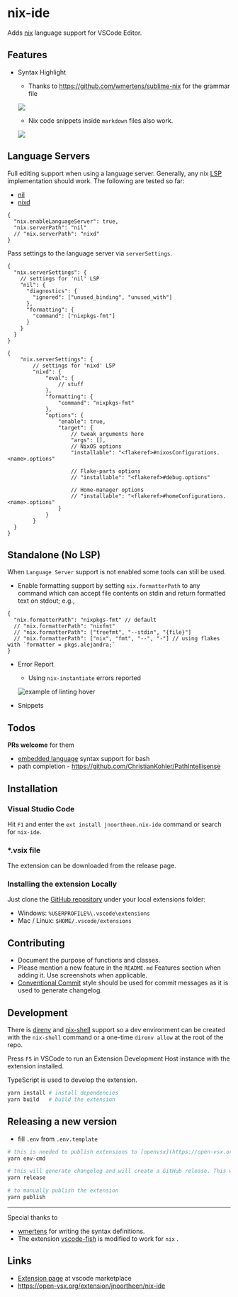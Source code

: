 # nix-ide

Adds [nix](https://nixos.org/) language support for VSCode Editor.

## Features

* Syntax Highlight

  + Thanks to https://github.com/wmertens/sublime-nix for the grammar file

  ![](./images/docs/nix-syntax-highlight.png)

  + Nix code snippets inside `markdown` files also work.

  ![](./images/docs/md-embed-nix.png)

## Language Servers

Full editing support when using a language server. Generally, any nix [LSP](https://microsoft.github.io/language-server-protocol/) implementation should work.
The following are tested so far:

* [nil](https://github.com/oxalica/nil)
* [nixd](https://github.com/nix-community/nixd)

```jsonc
{
  "nix.enableLanguageServer": true,
  "nix.serverPath": "nil"
  // "nix.serverPath": "nixd"
}
```

Pass settings to the language server via `serverSettings`.
```jsonc
{
  "nix.serverSettings": {
    // settings for 'nil' LSP
    "nil": {
      "diagnostics": {
        "ignored": ["unused_binding", "unused_with"]
      },
      "formatting": {
        "command": ["nixpkgs-fmt"]
      }
    }
  }
}
```

```jsonc
{
    "nix.serverSettings": {
        // settings for 'nixd' LSP
        "nixd": {
            "eval": {
                // stuff
            },
            "formatting": {
                "command": "nixpkgs-fmt"
            },
            "options": {
                "enable": true,
                "target": {
                    // tweak arguments here
                    "args": [],
                    // NixOS options
                    "installable": "<flakeref>#nixosConfigurations.<name>.options"

                    // Flake-parts options
                    // "installable": "<flakeref>#debug.options"

                    // Home-manager options
                    // "installable": "<flakeref>#homeConfigurations.<name>.options"
                }
            }
        }
  }
}
```

## Standalone (No LSP)

When `Language Server` support is not enabled some tools can still be used.

* Enable formatting support by setting `nix.formatterPath` to any command which can accept file contents on stdin and return formatted text on stdout; e.g.,

```jsonc
{
  "nix.formatterPath": "nixpkgs-fmt" // default
  // "nix.formatterPath": "nixfmt"
  // "nix.formatterPath": ["treefmt", "--stdin", "{file}"]
  // "nix.formatterPath": ["nix", "fmt", "--", "-"] // using flakes with `formatter = pkgs.alejandra;`
}
```

* Error Report
  * Using `nix-instantiate` errors reported

  ![example of linting hover](./images/docs/linting.png)

* Snippets

## Todos

**PRs welcome** for them

* [embedded language](https://code.visualstudio.com/api/language-extensions/syntax-highlight-guide#embedded-languages) syntax support for bash
* path completion - https://github.com/ChristianKohler/PathIntellisense

## Installation

### Visual Studio Code

Hit `F1` and enter the `ext install jnoortheen.nix-ide` command or search for `nix-ide`.

### *.vsix file

The extension can be downloaded from the release page.

### Installing the extension Locally

Just clone the [GitHub repository](https://github.com/nix-community/vscode-nix-ide) under your local extensions folder:

* Windows: `%USERPROFILE%\.vscode\extensions`
* Mac / Linux: `$HOME/.vscode/extensions`

## Contributing

* Document the purpose of functions and classes.
* Please mention a new feature in the `README.md` Features section when adding it. Use screenshots when applicable.
* [Conventional Commit](https://www.conventionalcommits.org/en/v1.0.0/) style should be used for commit messages as it is used to generate changelog.

## Development

There is [direnv](https://direnv.net/) and [nix-shell](https://nixos.wiki/wiki/Development_environment_with_nix-shell) support so a dev environment can be created with the `nix-shell` command or a one-time `direnv allow` at the root of the repo.

Press `F5` in VSCode to run an Extension Development Host instance with the extension installed.

TypeScript is used to develop the extension.

```sh
yarn install # install dependencies
yarn build   # build the extension
```

## Releasing a new version

* fill `.env` from `.env.template`

```sh
# this is needed to publish extensions to [openvsx](https://open-vsx.org/) from local machine.
yarn env-cmd

# this will generate changelog and will create a GitHub release. This will also trigger jobs to publish the extension.
yarn release

# to manually publish the extension
yarn publish
```

---
Special thanks to
 * [wmertens](https://github.com/wmertens/sublime-nix/blob/master/nix.tmLanguage) for writing the syntax definitions.
 * The extension [vscode-fish](https://github.com/bmalehorn/vscode-fish/) is modified to work for `nix` .

## Links

* [Extension page](https://marketplace.visualstudio.com/items?itemName=jnoortheen.nix-ide) at vscode marketplace
* https://open-vsx.org/extension/jnoortheen/nix-ide
